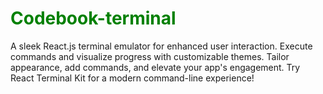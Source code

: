 # <span style="color: green;">Codebook-terminal</span>



 A sleek React.js terminal emulator for enhanced user interaction. Execute commands and visualize progress with customizable themes. Tailor appearance, add commands, and elevate your app's engagement. Try React Terminal Kit for a modern command-line experience!
